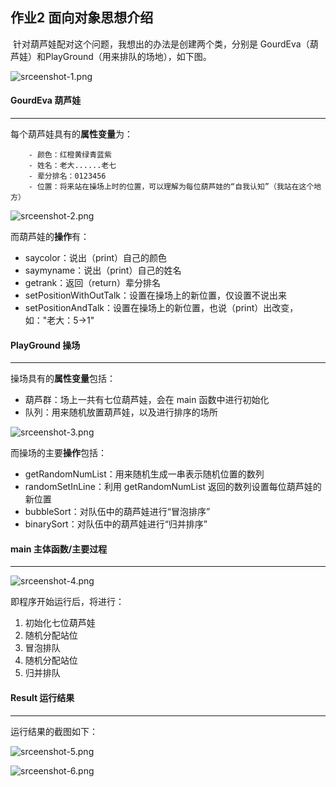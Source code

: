 ## 作业2 面向对象思想介绍

​	针对葫芦娃配对这个问题，我想出的办法是创建两个类，分别是 GourdEva（葫芦娃）和PlayGround（用来排队的场地），如下图。



 ![srceenshot-1.png](https://i.loli.net/2019/09/14/vf3Ku2w7VFkPSaY.png)





#### GourdEva 葫芦娃

---

每个葫芦娃具有的**属性变量**为：

		- 颜色：红橙黄绿青蓝紫
		- 姓名：老大......老七
		- 辈分排名：0123456
		- 位置：将来站在操场上时的位置，可以理解为每位葫芦娃的“自我认知”（我站在这个地方）

 ![srceenshot-2.png](https://i.loli.net/2019/09/14/XdbRUqwnNjuQFTt.png)

而葫芦娃的**操作**有：

- saycolor：说出（print）自己的颜色
- saymyname：说出（print）自己的姓名
- getrank：返回（return）辈分排名
- setPositionWithOutTalk：设置在操场上的新位置，仅设置不说出来
- setPositionAndTalk：设置在操场上的新位置，也说（print）出改变，如："老大：5->1"





#### PlayGround 操场

---

操场具有的**属性变量**包括：

- 葫芦群：场上一共有七位葫芦娃，会在 main 函数中进行初始化
- 队列：用来随机放置葫芦娃，以及进行排序的场所

 ![srceenshot-3.png](https://i.loli.net/2019/09/14/zk6xpVmufKLESc5.png)

而操场的主要**操作**包括：

- getRandomNumList：用来随机生成一串表示随机位置的数列
- randomSetInLine：利用 getRandomNumList 返回的数列设置每位葫芦娃的新位置
- bubbleSort：对队伍中的葫芦娃进行“冒泡排序”
- binarySort：对队伍中的葫芦娃进行“归并排序”





#### main 主体函数/主要过程

---

 ![srceenshot-4.png](https://i.loli.net/2019/09/14/VeYgdC9wxNiAXBJ.png)

即程序开始运行后，将进行：

1. 初始化七位葫芦娃
2. 随机分配站位
3. 冒泡排队
4. 随机分配站位
5. 归并排队





#### Result 运行结果

---

运行结果的截图如下：

 ![srceenshot-5.png](https://i.loli.net/2019/09/14/gNqYfeBbDSP69MW.png)

 ![srceenshot-6.png](https://i.loli.net/2019/09/14/4lVSjyGUWRMuazZ.png)

